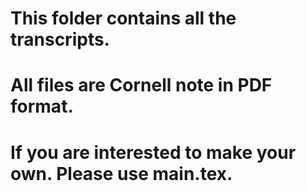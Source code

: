 # This folder contains all the transcripts.
# All files are Cornell note in PDF format.
# If you are interested to make your own. Please use main.tex.
